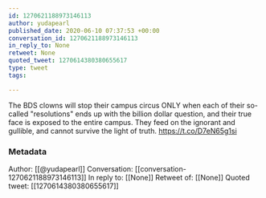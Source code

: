 ```yaml
---
id: 1270621188973146113
author: yudapearl
published_date: 2020-06-10 07:37:53 +00:00
conversation_id: 1270621188973146113
in_reply_to: None
retweet: None
quoted_tweet: 1270614380380655617
type: tweet
tags:

---
```


The BDS clowns will stop their campus circus ONLY when each of their so-called "resolutions" ends up with the billion dollar question, and their true face is exposed to the entire campus. They feed on the ignorant and gullible, and cannot survive the light of truth. https://t.co/D7eN65g1si

### Metadata

Author: [[@yudapearl]]
Conversation: [[conversation-1270621188973146113]]
In reply to: [[None]]
Retweet of: [[None]]
Quoted tweet: [[1270614380380655617]]
